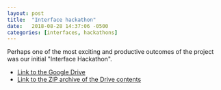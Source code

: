 ```yaml
---
layout: post
title:  "Interface hackathon"
date:   2018-08-28 14:37:06 -0500
categories: [interfaces, hackathons]
---
```


Perhaps one of the most exciting and productive outcomes of the project was our initial "Interface Hackathon".


* [Link to the Google Drive](https://drive.google.com/drive/folders/0B0WA-4PfIZhoMXFCNGQ2eHpvaGM?usp=sharing)
* [Link to the ZIP archive of the Drive contents]()
